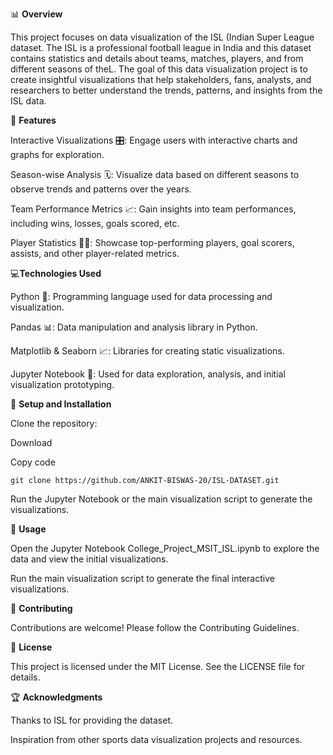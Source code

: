 📊 **Overview**

This project focuses on data visualization of the ISL (Indian Super League dataset. The ISL is a professional football league in India and this dataset contains statistics and details about teams, matches, players, and from different seasons of theL. The goal of this data visualization project is to create insightful visualizations that help stakeholders, fans, analysts, and researchers to better understand the trends, patterns, and insights from the ISL data.


📌 **Features**

Interactive Visualizations 🎛: Engage users with interactive charts and graphs for exploration.

Season-wise Analysis 🗓: Visualize data based on different seasons to observe trends and patterns over the years.

Team Performance Metrics 📈: Gain insights into team performances, including wins, losses, goals scored, etc.

Player Statistics 🏃‍♂: Showcase top-performing players, goal scorers, assists, and other player-related metrics.


💻**Technologies Used**

Python 🐍: Programming language used for data processing and visualization.

Pandas 📊: Data manipulation and analysis library in Python.

Matplotlib & Seaborn 📈: Libraries for creating static visualizations.

Jupyter Notebook 📓: Used for data exploration, analysis, and initial visualization prototyping.


🚀 **Setup and Installation**

Clone the repository:

Download

Copy code

```shellscript
git clone https://github.com/ANKIT-BISWAS-20/ISL-DATASET.git
```

Run the Jupyter Notebook or the main visualization script to generate the visualizations.


🔧 **Usage**

Open the Jupyter Notebook College_Project_MSIT_ISL.ipynb to explore the data and view the initial visualizations.

Run the main visualization script to generate the final interactive visualizations.

🤝 **Contributing**

Contributions are welcome! Please follow the Contributing Guidelines.

📝 **License**

This project is licensed under the MIT License. See the LICENSE file for details.

🏆 **Acknowledgments**


Thanks to ISL for providing the dataset.

Inspiration from other sports data visualization projects and resources.
